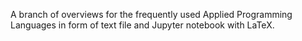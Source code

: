 A branch of overviews for the frequently used Applied Programming Languages in form of text file and Jupyter notebook with LaTeX.